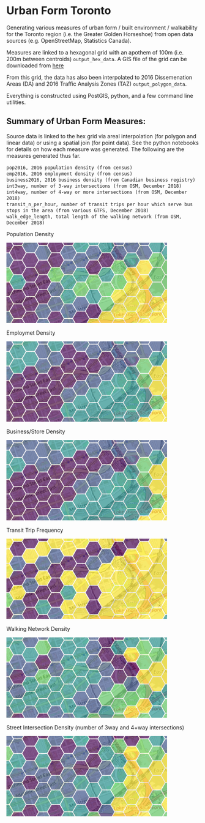 # Urban Form Toronto

Generating various measures of urban form / built environment / walkability for the Toronto region (i.e. the Greater Golden Horseshoe) from open data sources (e.g. OpenStreetMap, Statistics Canada).

Measures are linked to a hexagonal grid with an apothem of 100m (i.e. 200m between centroids) `output_hex_data`. A GIS file of the grid can be downloaded from [here](https://www.dropbox.com/s/pg02pnjbvk2n4kc/hex_grid.zip?dl=0)

From this grid, the data has also been interpolated to 2016 Dissemenation Areas (DA) and 2016 Traffic Analysis Zones (TAZ) `output_polygon_data`. 

Everything is constructed using PostGIS, python, and a few command line utilities.

## Summary of Urban Form Measures:

Source data is linked to the hex grid via areal interpolation (for polygon and linear data) or using a spatial join (for point data). See the python notebooks for details on how each measure was generated. The following are the measures generated thus far.

```
pop2016, 2016 population density (from census)
emp2016, 2016 employment density (from census)
business2016, 2016 business density (from Canadian business registry)
int3way, number of 3-way intersections (from OSM, December 2018)
int4way, number of 4-way or more intersections (from OSM, December 2018)
transit_n_per_hour, number of transit trips per hour which serve bus stops in the area (from various GTFS, December 2018)
walk_edge_length, total length of the walking network (from OSM, December 2018)
```

Population Density

![](imgs/img_population.png)

Employmet Density

![](imgs/img_employment.png)

Business/Store Density

![](imgs/img_business.png)

Transit Trip Frequency

![](imgs/img_transit.png)

Walking Network Density

![](imgs/img_edge.png)

Street Intersection Density (number of 3way and 4+way intersections)

![](imgs/img_intersections.png)

